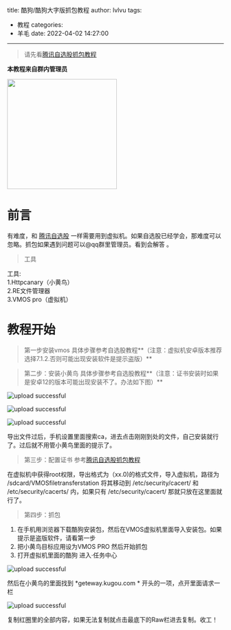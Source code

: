 title: 酷狗/酷狗大字版抓包教程
author: lvlvu
tags:
  - 教程
categories:
  - 羊毛
date: 2022-04-02 14:27:00
---
>请先看[腾讯自选股抓包教程](https://www.yunlife.xyz/txzxg) 

**本教程来自群内管理员**

<img src="/images/pasted-51.png" width=255 height=256 />

<!--more-->

# 前言

有难度，和 [腾讯自选股](https://www.yunlife.xyz/txzxg) 一样需要用到虚拟机。如果自选股已经学会，那难度可以忽略。抓包如果遇到问题可以@qq群里管理员。看到会解答 。

<div class="success">


> 工具


</div>
工具:</br>1.Httpcanary（小黄鸟） </br>  2.RE文件管理器 </br>  3.VMOS pro（虚拟机）


# 教程开始

<div class="info">

> 第一步安装vmos 具体步骤参考自选股教程**（注意：虚拟机安卓版本推荐选择7.1.2.否则可能出现安装软件是提示盗版）**

</div>

<div class="gray">

> 第二步：安装小黄鸟 具体步骤参考自选股教程**（注意：证书安装时如果是安卓12的版本可能出现安装不了。办法如下图）**

</div>


![upload successful](/images/pasted-52.png)


![upload successful](/images/pasted-53.png)


![upload successful](/images/pasted-54.png)


导出文件过后，手机设置里面搜索ca，进去点击刚刚到处的文件，自己安装就行了。过后就不用管小黄鸟里面的提示了。

>第三步：配置证书 参考[腾讯自选股抓包教程](https://www.yunlife.xyz/txzxg)

在虚拟机中获得root权限，导出格式为（xx.0)的格式文件，导入虚拟机，路径为 /sdcard/VMOSfiletransferstation
将其移动到 /etc/security/cacert/ 和 /etc/security/cacerts/ 内，如果只有 /etc/security/cacert/ 那就只放在这里面就行了。

<div class="warning">

> 第四步：抓包 

</div>

1.	在手机用浏览器下载酷狗安装包，然后在VMOS虚拟机里面导入安装包。如果提示是盗版软件，请看第一步
2.	把小黄鸟目标应用设为VMOS PRO	 然后开始抓包
3.	打开虚拟机里面的酷狗 进入·任务中心


![upload successful](/images/pasted-55.png)

然后在小黄鸟的里面找到  *geteway.kugou.com * 开头的一项，点开里面请求一栏



![upload successful](/images/pasted-56.png)

复制红圈里的全部内容，如果无法复制就点击最底下的Raw栏进去复制。收工！










